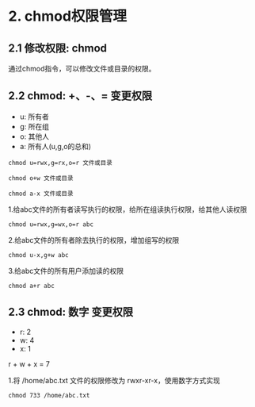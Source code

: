 # 2. chmod权限管理

## 2.1 修改权限: chmod
通过chmod指令，可以修改文件或目录的权限。

## 2.2 chmod: +、-、= 变更权限
* u: 所有者
* g: 所在组
* o: 其他人
* a: 所有人(u,g,o的总和)

```shell script
chmod u=rwx,g=rx,o=r 文件或目录
```
```shell script
chmod o+w 文件或目录
```

```shell script
chmod a-x 文件或目录
```

1.给abc文件的所有者读写执行的权限，给所在组读执行权限，给其他人读权限

```shell script
chmod u=rwx,g=wx,o=r abc
```

2.给abc文件的所有者除去执行的权限，增加组写的权限

```shell script
chmod u-x,g+w abc
```
3.给abc文件的所有用户添加读的权限

```shell script
chmod a+r abc
```

## 2.3 chmod: 数字 变更权限
* r: 2
* w: 4
* x: 1

r + w + x = 7

1.将 /home/abc.txt 文件的权限修改为 rwxr-xr-x，使用数字方式实现

```shell script
chmod 733 /home/abc.txt
```
